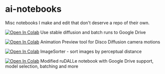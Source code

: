 # ai-notebooks

Misc notebooks I make and edit that don't deserve a repo of their own.

[![Open In Colab](https://colab.research.google.com/assets/colab-badge.svg)](https://colab.research.google.com/github/pharmapsychotic/ai-notebooks/blob/main/pharmapsychotic_Stable_Diffusion.ipynb) Use stable diffusion and batch runs to Google Drive

[![Open In Colab](https://colab.research.google.com/assets/colab-badge.svg)](https://colab.research.google.com/github/pharmapsychotic/ai-notebooks/blob/main/pharmapsychotic_AnimationPreview.ipynb) Animation Preview tool for Disco Diffusion camera motions

[![Open In Colab](https://colab.research.google.com/assets/colab-badge.svg)](https://colab.research.google.com/github/pharmapsychotic/ai-notebooks/blob/main/pharmapsychotic_ImageSorter.ipynb) ImageSorter - sort images by perceptual distance

[![Open In Colab](https://colab.research.google.com/assets/colab-badge.svg)](https://colab.research.google.com/github/pharmapsychotic/ai-notebooks/blob/main/pharmapsychotic_rudalle.ipynb) Modified ruDALLe notebook with Google Drive support, model selection, batching and more


